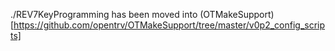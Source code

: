 ./REV7KeyProgramming has been moved into (OTMakeSupport)[https://github.com/opentrv/OTMakeSupport/tree/master/v0p2_config_scripts]
